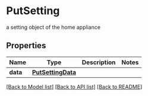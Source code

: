 # PutSetting

a setting object of the home appliance
## Properties
Name | Type | Description | Notes
------------ | ------------- | ------------- | -------------
**data** | [**PutSettingData**](PutSettingData.md) |  | 

[[Back to Model list]](../README.md#documentation-for-models) [[Back to API list]](../README.md#documentation-for-api-endpoints) [[Back to README]](../README.md)


